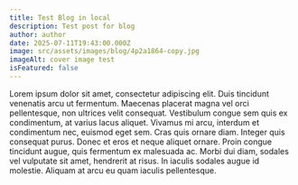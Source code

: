 ```yaml
---
title: Test Blog in local
description: Test post for blog
author: author
date: 2025-07-11T19:43:00.000Z
image: src/assets/images/blog/4p2a1864-copy.jpg
imageAlt: cover image test
isFeatured: false
---
```

Lorem ipsum dolor sit amet, consectetur adipiscing elit. Duis tincidunt venenatis arcu ut fermentum. Maecenas placerat magna vel orci pellentesque, non ultrices velit consequat. Vestibulum congue sem quis ex condimentum, at varius lacus aliquet. Vivamus mi arcu, interdum et condimentum nec, euismod eget sem. Cras quis ornare diam. Integer quis consequat purus. Donec et eros et neque aliquet ornare. Proin congue tincidunt augue, quis fermentum ex malesuada ac. Morbi dui diam, sodales vel vulputate sit amet, hendrerit at risus. In iaculis sodales augue id molestie. Aliquam at arcu eu quam iaculis pellentesque.
